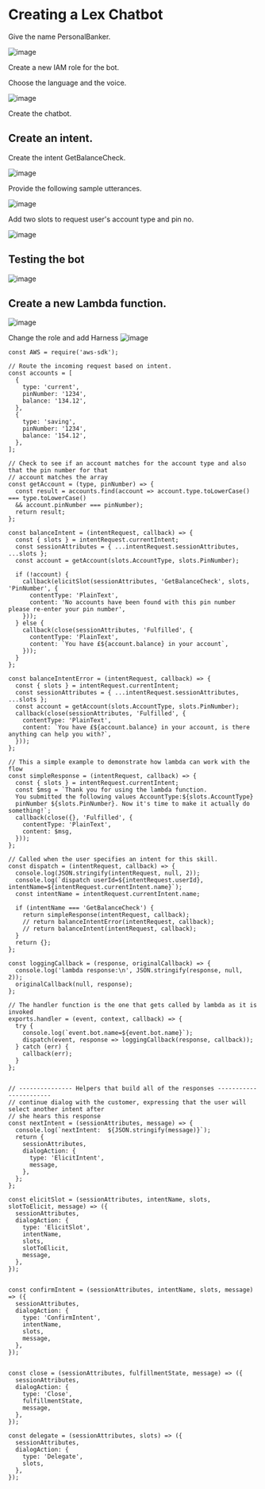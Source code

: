 # Creating a Lex Chatbot

Give the name PersonalBanker.

![image](https://user-images.githubusercontent.com/80820244/235688849-918b9fb4-f86d-4e03-8df1-4b594d4240b6.png)

Create a new IAM role for the bot.

Choose the language and the voice.

![image](https://user-images.githubusercontent.com/80820244/235689653-f4183021-9f5c-4be7-90a1-7a8c05046649.png)

Create the chatbot.

## Create an intent.

Create the intent GetBalanceCheck.

![image](https://user-images.githubusercontent.com/80820244/235691463-2e6d1920-cb5c-4e3d-821a-734aaada2745.png)

Provide the following sample utterances.

![image](https://user-images.githubusercontent.com/80820244/235691387-f5ecc4b8-0eb5-4bd2-a04e-6c992752ba7d.png)

Add two slots to request user's account type and pin no.

![image](https://user-images.githubusercontent.com/80820244/235693285-950c933a-b657-431a-ad0b-a9a344e02721.png)

## Testing the bot

![image](https://user-images.githubusercontent.com/80820244/235694041-a14290a8-7694-498a-bb23-5d9885438d62.png)

## Create a new Lambda function.

![image](https://user-images.githubusercontent.com/80820244/235710020-41cdae8d-8842-4dce-8330-fca5f46d9108.png)

Change the role and add Harness
![image](https://user-images.githubusercontent.com/80820244/235709860-19dfab6b-5f21-4f78-9ec4-212301059bfd.png)

```
const AWS = require('aws-sdk');

// Route the incoming request based on intent.
const accounts = [
  {
    type: 'current',
    pinNumber: '1234',
    balance: '134.12',
  },
  {
    type: 'saving',
    pinNumber: '1234',
    balance: '154.12',
  },
];

// Check to see if an account matches for the account type and also that the pin number for that 
// account matches the array
const getAccount = (type, pinNumber) => {
  const result = accounts.find(account => account.type.toLowerCase() === type.toLowerCase()
  && account.pinNumber === pinNumber);
  return result;
};

const balanceIntent = (intentRequest, callback) => {
  const { slots } = intentRequest.currentIntent;
  const sessionAttributes = { ...intentRequest.sessionAttributes, ...slots };
  const account = getAccount(slots.AccountType, slots.PinNumber);

  if (!account) {
    callback(elicitSlot(sessionAttributes, 'GetBalanceCheck', slots, 'PinNumber', {
      contentType: 'PlainText',
      content: 'No accounts have been found with this pin number please re-enter your pin number',
    }));
  } else {
    callback(close(sessionAttributes, 'Fulfilled', {
      contentType: 'PlainText',
      content: `You have £${account.balance} in your account`,
    }));
  }
};

const balanceIntentError = (intentRequest, callback) => {
  const { slots } = intentRequest.currentIntent;
  const sessionAttributes = { ...intentRequest.sessionAttributes, ...slots };
  const account = getAccount(slots.AccountType, slots.PinNumber);
  callback(close(sessionAttributes, 'Fulfilled', {
    contentType: 'PlainText',
    content: `You have £${account.balance} in your account, is there anything can help you with?`,
  }));
};

// This a simple example to demonstrate how lambda can work with the flow
const simpleResponse = (intentRequest, callback) => {
  const { slots } = intentRequest.currentIntent;
  const $msg = `Thank you for using the lambda function.
  You submitted the following values AccountType:${slots.AccountType} 
  pinNumber ${slots.PinNumber}. Now it's time to make it actually do something!`;
  callback(close({}, 'Fulfilled', {
    contentType: 'PlainText',
    content: $msg,
  }));
};

// Called when the user specifies an intent for this skill.
const dispatch = (intentRequest, callback) => {
  console.log(JSON.stringify(intentRequest, null, 2));
  console.log(`dispatch userId=${intentRequest.userId}, intentName=${intentRequest.currentIntent.name}`);
  const intentName = intentRequest.currentIntent.name;

  if (intentName === 'GetBalanceCheck') {
    return simpleResponse(intentRequest, callback);
    // return balanceIntentError(intentRequest, callback);
    // return balanceIntent(intentRequest, callback);
  }
  return {};
};

const loggingCallback = (response, originalCallback) => {
  console.log('lambda response:\n', JSON.stringify(response, null, 2));
  originalCallback(null, response);
};

// The handler function is the one that gets called by lambda as it is invoked
exports.handler = (event, context, callback) => {
  try {
    console.log(`event.bot.name=${event.bot.name}`);
    dispatch(event, response => loggingCallback(response, callback));
  } catch (err) {
    callback(err);
  }
};


// --------------- Helpers that build all of the responses -----------------------
// continue dialog with the customer, expressing that the user will select another intent after
// she hears this response
const nextIntent = (sessionAttributes, message) => {
  console.log(`nextIntent:  ${JSON.stringify(message)}`);
  return {
    sessionAttributes,
    dialogAction: {
      type: 'ElicitIntent',
      message,
    },
  };
};

const elicitSlot = (sessionAttributes, intentName, slots, slotToElicit, message) => ({
  sessionAttributes,
  dialogAction: {
    type: 'ElicitSlot',
    intentName,
    slots,
    slotToElicit,
    message,
  },
});


const confirmIntent = (sessionAttributes, intentName, slots, message) => ({
  sessionAttributes,
  dialogAction: {
    type: 'ConfirmIntent',
    intentName,
    slots,
    message,
  },
});


const close = (sessionAttributes, fulfillmentState, message) => ({
  sessionAttributes,
  dialogAction: {
    type: 'Close',
    fulfillmentState,
    message,
  },
});

const delegate = (sessionAttributes, slots) => ({
  sessionAttributes,
  dialogAction: {
    type: 'Delegate',
    slots,
  },
});
```



